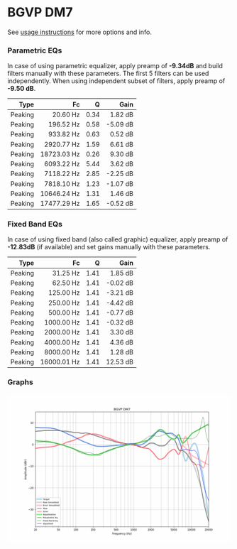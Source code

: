 # BGVP DM7
See [usage instructions](https://github.com/jaakkopasanen/AutoEq#usage) for more options and info.

### Parametric EQs
In case of using parametric equalizer, apply preamp of **-9.34dB** and build filters manually
with these parameters. The first 5 filters can be used independently.
When using independent subset of filters, apply preamp of **-9.50 dB**.

| Type    | Fc          |    Q | Gain     |
|--------:|------------:|-----:|---------:|
| Peaking | 20.60 Hz    | 0.34 | 1.82 dB  |
| Peaking | 196.52 Hz   | 0.58 | -5.09 dB |
| Peaking | 933.82 Hz   | 0.63 | 0.52 dB  |
| Peaking | 2920.77 Hz  | 1.59 | 6.61 dB  |
| Peaking | 18723.03 Hz | 0.26 | 9.30 dB  |
| Peaking | 6093.22 Hz  | 5.44 | 3.62 dB  |
| Peaking | 7118.22 Hz  | 2.85 | -2.25 dB |
| Peaking | 7818.10 Hz  | 1.23 | -1.07 dB |
| Peaking | 10646.24 Hz | 1.31 | 1.46 dB  |
| Peaking | 17477.29 Hz | 1.65 | -0.52 dB |

### Fixed Band EQs
In case of using fixed band (also called graphic) equalizer, apply preamp of **-12.83dB**
(if available) and set gains manually with these parameters.

| Type    | Fc          |    Q | Gain     |
|--------:|------------:|-----:|---------:|
| Peaking | 31.25 Hz    | 1.41 | 1.85 dB  |
| Peaking | 62.50 Hz    | 1.41 | -0.02 dB |
| Peaking | 125.00 Hz   | 1.41 | -3.21 dB |
| Peaking | 250.00 Hz   | 1.41 | -4.42 dB |
| Peaking | 500.00 Hz   | 1.41 | -0.77 dB |
| Peaking | 1000.00 Hz  | 1.41 | -0.32 dB |
| Peaking | 2000.00 Hz  | 1.41 | 3.30 dB  |
| Peaking | 4000.00 Hz  | 1.41 | 4.36 dB  |
| Peaking | 8000.00 Hz  | 1.41 | 1.28 dB  |
| Peaking | 16000.01 Hz | 1.41 | 12.53 dB |

### Graphs
![](./BGVP%20DM7.png)